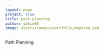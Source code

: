 ```yaml
---
layout: page
project: true
title: path-planning
author: ybkim95
image: assets/images/portfolio/mapping.png
---
```


Path Planning